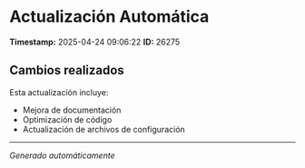 # Actualización Automática

**Timestamp:** 2025-04-24 09:06:22
**ID:** 26275

## Cambios realizados

Esta actualización incluye:
- Mejora de documentación
- Optimización de código
- Actualización de archivos de configuración

---
*Generado automáticamente*
